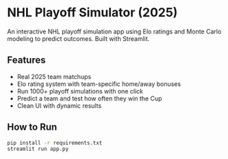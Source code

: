 # NHL Playoff Simulator (2025)

An interactive NHL playoff simulation app using Elo ratings and Monte Carlo modeling to predict outcomes. Built with Streamlit.

## Features

- Real 2025 team matchups
- Elo rating system with team-specific home/away bonuses
- Run 1000+ playoff simulations with one click
- Predict a team and test how often they win the Cup
- Clean UI with dynamic results

## How to Run

```bash
pip install -r requirements.txt
streamlit run app.py
